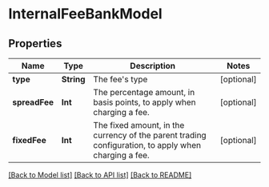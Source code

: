 # InternalFeeBankModel

## Properties
Name | Type | Description | Notes
------------ | ------------- | ------------- | -------------
**type** | **String** | The fee&#39;s type | [optional] 
**spreadFee** | **Int** | The percentage amount, in basis points, to apply when charging a fee. | [optional] 
**fixedFee** | **Int** | The fixed amount, in the currency of the parent trading configuration, to apply when charging a fee. | [optional] 

[[Back to Model list]](../README.md#documentation-for-models) [[Back to API list]](../README.md#documentation-for-api-endpoints) [[Back to README]](../README.md)



